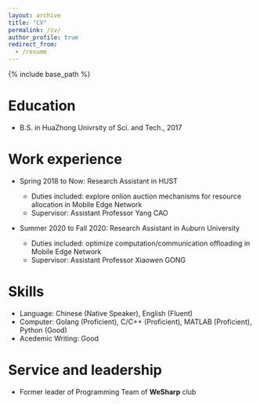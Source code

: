 ```yaml
---
layout: archive
title: "CV"
permalink: /cv/
author_profile: true
redirect_from:
  - /resume
---
```


{% include base_path %}

Education
======
* B.S. in HuaZhong Univrsity of Sci. and Tech., 2017

Work experience
======
* Spring 2018 to Now: Research Assistant in HUST
  * Duties included: explore onlion auction mechanisms for resource allocation in Mobile Edge Network 
  * Supervisor: Assistant Professor Yang CAO

* Summer 2020 to Fall 2020: Research Assistant in Auburn University
  * Duties included: optimize computation/communication offloading in Mobile Edge Network 
  * Supervisor: Assistant Professor Xiaowen GONG
  
Skills
======
* Language: Chinese (Native Speaker), English (Fluent)
* Computer: Golang (Proficient), C/C++ (Proficient), MATLAB (Proficient), Python (Good)
* Acedemic Writing: Good
  
Service and leadership
======
* Former leader of Programming Team of **WeSharp** club
